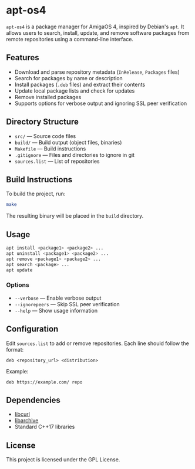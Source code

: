 # apt-os4

`apt-os4` is a package manager for AmigaOS 4, inspired by Debian's `apt`. It allows users to search, install, update, and remove software packages from remote repositories using a command-line interface.

## Features

- Download and parse repository metadata (`InRelease`, `Packages` files)
- Search for packages by name or description
- Install packages (`.deb` files) and extract their contents
- Update local package lists and check for updates
- Remove installed packages
- Supports options for verbose output and ignoring SSL peer verification

## Directory Structure

- `src/` — Source code files
- `build/` — Build output (object files, binaries)
- `Makefile` — Build instructions
- `.gitignore` — Files and directories to ignore in git
- `sources.list` — List of repositories

## Build Instructions

To build the project, run:

```sh
make
```

The resulting binary will be placed in the `build` directory.

## Usage

```sh
apt install <package1> <package2> ...
apt uninstall <package1> <package2> ...
apt remove <package1> <package2> ...
apt search <package> ...
apt update
```

### Options

- `--verbose` — Enable verbose output
- `--ignorepeers` — Skip SSL peer verification
- `--help` — Show usage information

## Configuration

Edit `sources.list` to add or remove repositories. Each line should follow the format:

```
deb <repository_url> <distribution>
```

Example:

```
deb https://example.com/ repo
```

## Dependencies

- [libcurl](https://curl.se/libcurl/)
- [libarchive](https://www.libarchive.org/)
- Standard C++17 libraries

## License

This project is licensed under the GPL License.